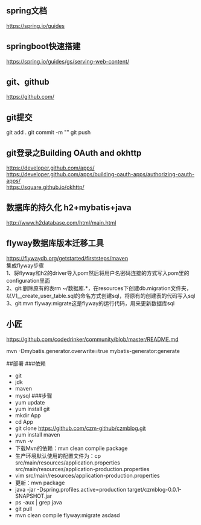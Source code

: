 ## spring文档
https://spring.io/guides
## springboot快速搭建
https://spring.io/guides/gs/serving-web-content/
## git、github
https://github.com/ 
## git提交
git add .  git commit -m "" git push
## git登录之Building OAuth and okhttp
https://developer.github.com/apps/  
https://developer.github.com/apps/building-oauth-apps/authorizing-oauth-apps/  
https://square.github.io/okhttp/
## 数据库的持久化 h2+mybatis+java
http://www.h2database.com/html/main.html
## flyway数据库版本迁移工具
https://flywaydb.org/getstarted/firststeps/maven  
集成flyway步骤  
1、将flyway和h2的driver导入pom然后将用户名密码连接的方式写入pom里的configuration里面  
2、git:删除原有的表rm ~/数据库.*，在resources下创建db.migration文件夹，以V1__create_user_table.sql的命名方式创建sql，将原有的创建表的代码写入sql  
3、git:mvn flyway:migrate这是flyway的运行代码，用来更新数据库sql
## 小匠
https://github.com/codedrinker/community/blob/master/README.md

mvn -Dmybatis.generator.overwrite=true mybatis-generator:generate

##部署
###依赖
- git  
- jdk  
- maven  
- mysql
###步骤
- yum update  
- yum install git  
- mkdir App  
- cd App  
- git clone https://github.com/czm-github/czmblog.git  
- yum install maven  
- mvn -v  
- 下载Mvn的依赖：mvn clean compile package  
- 生产环境默认使用的配置文件为：cp src/main/resources/application.properties src/main/resources/application-production.properties  
- vim src/main/resources/application-production.properties  
- 更新：mvn package  
- java -jar -Dspring.profiles.active=production target/czmblog-0.0.1-SNAPSHOT.jar  
- ps -aux | grep java  
- git pull  
- mvn clean compile flyway:migrate
asdasd

    
    